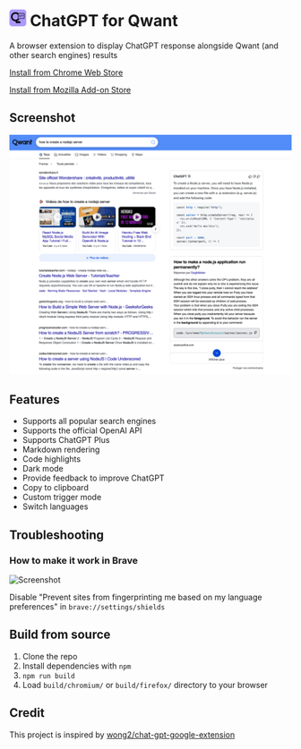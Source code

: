 # <img src="./src/logo.png" alt="logo" width="30"/> ChatGPT for Qwant


A browser extension to display ChatGPT response alongside Qwant (and other search engines) results

[Install from Chrome Web Store](https://chrome.google.com/webstore/detail/chatgpt-for-qwant/fmackbdncigkggigfkmiikcpobkeijaf)

[Install from Mozilla Add-on Store](https://addons.mozilla.org/firefox/addon/chatgpt-for-qwant/)

## Screenshot

![Screenshot](screenshots/extension.png?raw=true)

## Features

- Supports all popular search engines
- Supports the official OpenAI API
- Supports ChatGPT Plus
- Markdown rendering
- Code highlights
- Dark mode
- Provide feedback to improve ChatGPT
- Copy to clipboard
- Custom trigger mode
- Switch languages

## Troubleshooting

### How to make it work in Brave

![Screenshot](screenshots/brave.png?raw=true)

Disable "Prevent sites from fingerprinting me based on my language preferences" in `brave://settings/shields`

## Build from source

1. Clone the repo
2. Install dependencies with `npm`
3. `npm run build`
4. Load `build/chromium/` or `build/firefox/` directory to your browser

## Credit

This project is inspired by [wong2/chat-gpt-google-extension](https://github.com/wong2/chat-gpt-google-extension)
